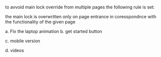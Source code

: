 to avvoid main lock override from multiple pages the following rule is set:

the main lock is overwritten only on page entrance in coresspondnce with the functionality of the given page

a. FIx the laptop animation
b. get started button

c. mobile version

d. videos